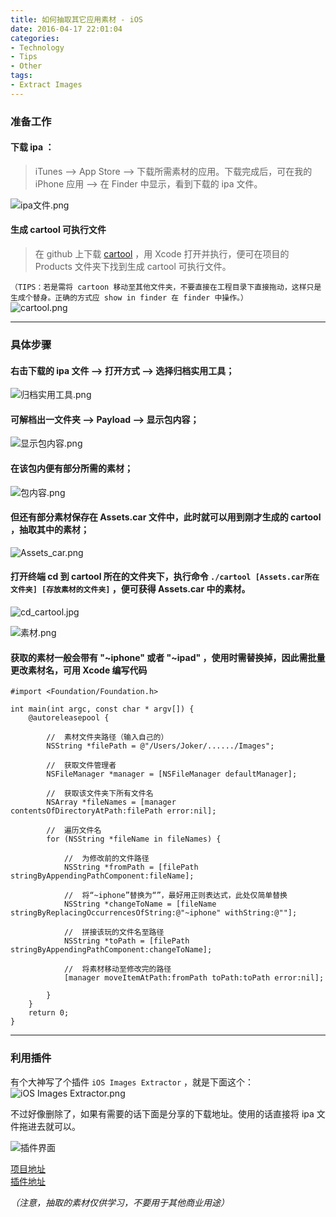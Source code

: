 ```yaml
---
title: 如何抽取其它应用素材 - iOS
date: 2016-04-17 22:01:04
categories: 
- Technology
- Tips
- Other
tags: 
- Extract Images
---
```

### 准备工作   
#### 下载 ipa ：  
> iTunes --> App Store --> 下载所需素材的应用。下载完成后，可在我的 iPhone 应用 --> 在 Finder 中显示，看到下载的 ipa 文件。   

![ipa文件.png](http://ww3.sinaimg.cn/large/801b780agw1f6yowx86sxj204d06ct8s.jpg)

<!-- more -->

#### 生成 cartool 可执行文件    
> 在 github 上下载 [cartool](https://github.com/steventroughtonsmith/cartool) ，用 Xcode 打开并执行，便可在项目的 Products 文件夹下找到生成 cartool 可执行文件。

`（TIPS：若是需将 cartoon 移动至其他文件夹，不要直接在工程目录下直接拖动，这样只是生成个替身。正确的方式应 show in finder 在 finder 中操作。）`   
![cartool.png](http://ww3.sinaimg.cn/large/801b780agw1f6yoyp3r0kj205f050weo.jpg)  

---

### 具体步骤 
#### 右击下载的 ipa 文件 --> 打开方式 --> 选择归档实用工具；   
![归档实用工具.png](http://ww1.sinaimg.cn/large/801b780agw1f6yozw2lrqj205s03k3yo.jpg)
#### 可解档出一文件夹 --> Payload --> 显示包内容；  
![显示包内容.png](http://ww3.sinaimg.cn/large/801b780agw1f6yp0d753tj20cn02a74j.jpg)
#### 在该包内便有部分所需的素材；   
![包内容.png](http://ww2.sinaimg.cn/large/801b780agw1f6yp18adylj205e06pdgl.jpg)
#### 但还有部分素材保存在 Assets.car 文件中，此时就可以用到刚才生成的 cartool ，抽取其中的素材；  
![Assets_car.png](http://ww4.sinaimg.cn/large/801b780agw1f6yp1sftbbj2048064zka.jpg)
#### 打开终端 cd 到 cartool 所在的文件夹下，执行命令 `./cartool [Assets.car所在文件夹] [存放素材的文件夹]` ，便可获得 Assets.car 中的素材。     
![cd_cartool.jpg](http://ww2.sinaimg.cn/large/801b780agw1f6yp2dca7xj20bl01mmxf.jpg) 

![素材.png](http://ww2.sinaimg.cn/large/801b780agw1f6yp2u7i8jj205g07jmy1.jpg)
#### 获取的素材一般会带有 "~iphone" 或者 "~ipad" ，使用时需替换掉，因此需批量更改素材名，可用 Xcode 编写代码

``` objc
#import <Foundation/Foundation.h>

int main(int argc, const char * argv[]) {
    @autoreleasepool {
        
        //  素材文件夹路径（输入自己的）
        NSString *filePath = @"/Users/Joker/....../Images";
        
        //  获取文件管理者
        NSFileManager *manager = [NSFileManager defaultManager];
        
        //  获取该文件夹下所有文件名
        NSArray *fileNames = [manager contentsOfDirectoryAtPath:filePath error:nil];
        
        //  遍历文件名
        for (NSString *fileName in fileNames) {
            
            //  为修改前的文件路径
            NSString *fromPath = [filePath stringByAppendingPathComponent:fileName];
            
            //  将“~iphone”替换为“”，最好用正则表达式，此处仅简单替换
            NSString *changeToName = [fileName stringByReplacingOccurrencesOfString:@"~iphone" withString:@""];
            
            //  拼接该玩的文件名至路径
            NSString *toPath = [filePath stringByAppendingPathComponent:changeToName];
            
            //  将素材移动至修改完的路径
            [manager moveItemAtPath:fromPath toPath:toPath error:nil];
            
        }
    }
    return 0;
}

```

---
### 利用插件
有个大神写了个插件 `iOS Images Extractor` ，就是下面这个：   
![iOS Images Extractor.png](http://ww4.sinaimg.cn/large/801b780agw1f6yp3j4sjaj203s03djrg.jpg)

不过好像删除了，如果有需要的话下面是分享的下载地址。使用的话直接将 ipa 文件拖进去就可以。   

![插件界面](http://ww1.sinaimg.cn/large/801b780agw1f6yp3x2y04j20go0cat9b.jpg)

[项目地址](https://github.com/duiyueliu/iOS-Images-Extractor-master)   
[插件地址](https://pan.baidu.com/s/1dFNrF4P)


*（注意，抽取的素材仅供学习，不要用于其他商业用途）*
